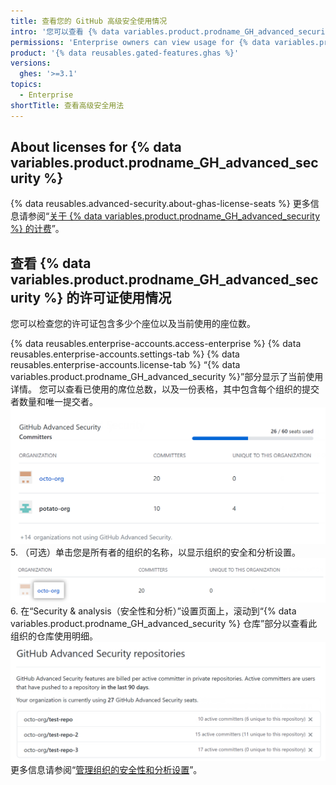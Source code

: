 ```yaml
---
title: 查看您的 GitHub 高级安全使用情况
intro: '您可以查看 {% data variables.product.prodname_GH_advanced_security %} 许可证的使用情况。'
permissions: 'Enterprise owners can view usage for {% data variables.product.prodname_GH_advanced_security %}.'
product: '{% data reusables.gated-features.ghas %}'
versions:
  ghes: '>=3.1'
topics:
  - Enterprise
shortTitle: 查看高级安全用法
---
```


## About licenses for {% data variables.product.prodname_GH_advanced_security %}

{% data reusables.advanced-security.about-ghas-license-seats %} 更多信息请参阅“[关于 {% data variables.product.prodname_GH_advanced_security %} 的计费](/billing/managing-billing-for-github-advanced-security/about-billing-for-github-advanced-security)”。

## 查看 {% data variables.product.prodname_GH_advanced_security %} 的许可证使用情况

您可以检查您的许可证包含多少个座位以及当前使用的座位数。

{% data reusables.enterprise-accounts.access-enterprise %}
{% data reusables.enterprise-accounts.settings-tab %}
{% data reusables.enterprise-accounts.license-tab %}
   “{% data variables.product.prodname_GH_advanced_security %}”部分显示了当前使用详情。 您可以查看已使用的席位总数，以及一份表格，其中包含每个组织的提交者数量和唯一提交者。 ![企业许可证的 {% data variables.product.prodname_GH_advanced_security %} 部分](/assets/images/help/billing/ghas-orgs-list-enterprise-ghes.png)
5. （可选）单击您是所有者的组织的名称，以显示组织的安全和分析设置。 ![在企业帐单设置的 {% data variables.product.prodname_GH_advanced_security %} 部分中拥有的组织](/assets/images/help/billing/ghas-orgs-list-enterprise-click-org.png)
6. 在“Security & analysis（安全性和分析）”设置页面上，滚动到“{% data variables.product.prodname_GH_advanced_security %} 仓库”部分以查看此组织的仓库使用明细。 ![{% data variables.product.prodname_GH_advanced_security %} repositories section](/assets/images/help/enterprises/settings-security-analysis-ghas-repos-list.png) 更多信息请参阅“[管理组织的安全性和分析设置](/organizations/keeping-your-organization-secure/managing-security-and-analysis-settings-for-your-organization)”。
